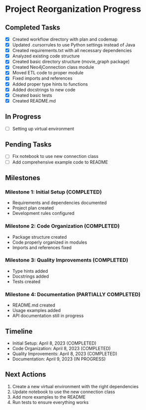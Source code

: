 # Project Reorganization Progress

## Completed Tasks
- [x] Created workflow directory with plan and codemap
- [x] Updated .cursorrules to use Python settings instead of Java
- [x] Created requirements.txt with all necessary dependencies
- [x] Analyzed existing code structure
- [x] Created basic directory structure (movie_graph package)
- [x] Created Neo4jConnection class module
- [x] Moved ETL code to proper module
- [x] Fixed imports and references
- [x] Added proper type hints to functions
- [x] Added docstrings to new code
- [x] Created basic tests
- [x] Created README.md

## In Progress
- [ ] Setting up virtual environment

## Pending Tasks
- [ ] Fix notebook to use new connection class
- [ ] Add comprehensive example code to README

## Milestones

### Milestone 1: Initial Setup (COMPLETED)
- Requirements and dependencies documented
- Project plan created
- Development rules configured

### Milestone 2: Code Organization (COMPLETED)
- Package structure created
- Code properly organized in modules
- Imports and references fixed

### Milestone 3: Quality Improvements (COMPLETED)
- Type hints added
- Docstrings added
- Tests created

### Milestone 4: Documentation (PARTIALLY COMPLETED)
- README.md created
- Usage examples added
- API documentation still in progress

## Timeline
- Initial Setup: April 8, 2023 (COMPLETED)
- Code Organization: April 8, 2023 (COMPLETED)
- Quality Improvements: April 8, 2023 (COMPLETED)
- Documentation: April 9, 2023 (IN PROGRESS)

## Next Actions
1. Create a new virtual environment with the right dependencies
2. Update notebook to use the new connection class
3. Add more examples to the README
4. Run tests to ensure everything works 